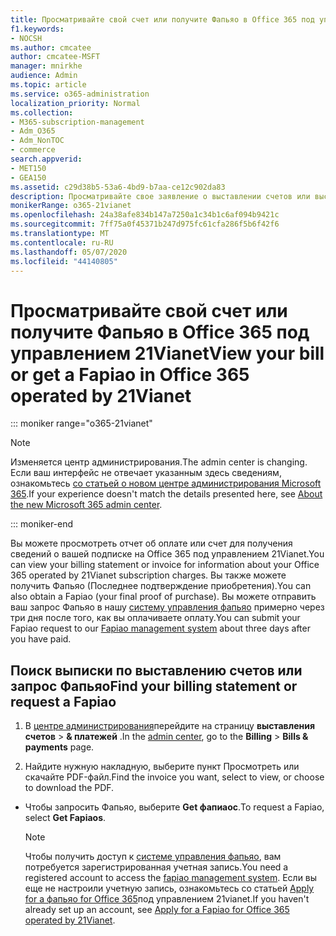 ```yaml
---
title: Просматривайте свой счет или получите Фапьяо в Office 365 под управлением 21Vianet
f1.keywords:
- NOCSH
ms.author: cmcatee
author: cmcatee-MSFT
manager: mnirkhe
audience: Admin
ms.topic: article
ms.service: o365-administration
localization_priority: Normal
ms.collection:
- M365-subscription-management
- Adm_O365
- Adm_NonTOC
- commerce
search.appverid:
- MET150
- GEA150
ms.assetid: c29d38b5-53a6-4bd9-b7aa-ce12c902da83
description: Просматривайте свое заявление о выставлении счетов или выставьте счет о вашей организации Office 365 под управлением 21Vianet в Китае.
monikerRange: o365-21vianet
ms.openlocfilehash: 24a38afe834b147a7250a1c34b1c6af094b9421c
ms.sourcegitcommit: 7ff75a0f45371b247d975fc61cfa286f5b6f42f6
ms.translationtype: MT
ms.contentlocale: ru-RU
ms.lasthandoff: 05/07/2020
ms.locfileid: "44140805"
---
```

# <a name="view-your-bill-or-get-a-fapiao-in-office-365-operated-by-21vianet"></a><span data-ttu-id="16f88-103">Просматривайте свой счет или получите Фапьяо в Office 365 под управлением 21Vianet</span><span class="sxs-lookup"><span data-stu-id="16f88-103">View your bill or get a Fapiao in Office 365 operated by 21Vianet</span></span>

::: moniker range="o365-21vianet"

> [!NOTE]
> <span data-ttu-id="16f88-104">Изменяется центр администрирования.</span><span class="sxs-lookup"><span data-stu-id="16f88-104">The admin center is changing.</span></span> <span data-ttu-id="16f88-105">Если ваш интерфейс не отвечает указанным здесь сведениям, ознакомьтесь [со статьей о новом центре администрирования Microsoft 365](https://docs.microsoft.com/microsoft-365/admin/microsoft-365-admin-center-preview?view=o365-21vianet).</span><span class="sxs-lookup"><span data-stu-id="16f88-105">If your experience doesn't match the details presented here, see [About the new Microsoft 365 admin center](https://docs.microsoft.com/microsoft-365/admin/microsoft-365-admin-center-preview?view=o365-21vianet).</span></span>

::: moniker-end

<span data-ttu-id="16f88-106">Вы можете просмотреть отчет об оплате или счет для получения сведений о вашей подписке на Office 365 под управлением 21Vianet.</span><span class="sxs-lookup"><span data-stu-id="16f88-106">You can view your billing statement or invoice for information about your Office 365 operated by 21Vianet subscription charges.</span></span> <span data-ttu-id="16f88-107">Вы также можете получить Фапьяо (Последнее подтверждение приобретения).</span><span class="sxs-lookup"><span data-stu-id="16f88-107">You can also obtain a Fapiao (your final proof of purchase).</span></span> <span data-ttu-id="16f88-108">Вы можете отправить ваш запрос Фапьяо в нашу [систему управления фапьяо](https://go.microsoft.com/fwlink/p/?linkid=837465) примерно через три дня после того, как вы оплачиваете оплату.</span><span class="sxs-lookup"><span data-stu-id="16f88-108">You can submit your Fapiao request to our [Fapiao management system](https://go.microsoft.com/fwlink/p/?linkid=837465) about three days after you have paid.</span></span> 
  
## <a name="find-your-billing-statement-or-request-a-fapiao"></a><span data-ttu-id="16f88-109">Поиск выписки по выставлению счетов или запрос Фапьяо</span><span class="sxs-lookup"><span data-stu-id="16f88-109">Find your billing statement or request a Fapiao</span></span>
1. <span data-ttu-id="16f88-110">В [центре администрирования](https://go.microsoft.com/fwlink/p/?linkid=850627)перейдите на страницу **выставления счетов** \> **& платежей** .</span><span class="sxs-lookup"><span data-stu-id="16f88-110">In the [admin center](https://go.microsoft.com/fwlink/p/?linkid=850627), go to the **Billing** \> **Bills & payments** page.</span></span>
    
2. <span data-ttu-id="16f88-111">Найдите нужную накладную, выберите пункт Просмотреть или скачайте PDF-файл.</span><span class="sxs-lookup"><span data-stu-id="16f88-111">Find the invoice you want, select to view, or choose to download the PDF.</span></span>

    
  - <span data-ttu-id="16f88-112">Чтобы запросить Фапьяо, выберите **Get фапиаос**.</span><span class="sxs-lookup"><span data-stu-id="16f88-112">To request a Fapiao, select **Get Fapiaos**.</span></span>
    
    > [!NOTE]
    > <span data-ttu-id="16f88-113">Чтобы получить доступ к [системе управления фапьяо](https://go.microsoft.com/fwlink/p/?linkid=837465), вам потребуется зарегистрированная учетная запись.</span><span class="sxs-lookup"><span data-stu-id="16f88-113">You need a registered account to access the [fapiao management system](https://go.microsoft.com/fwlink/p/?linkid=837465).</span></span> <span data-ttu-id="16f88-114">Если вы еще не настроили учетную запись, ознакомьтесь со статьей [Apply for a фапьяо for Office 365](apply-for-a-fapiao.md)под управлением 21vianet.</span><span class="sxs-lookup"><span data-stu-id="16f88-114">If you haven't already set up an account, see [Apply for a Fapiao for Office 365 operated by 21Vianet](apply-for-a-fapiao.md).</span></span> 
